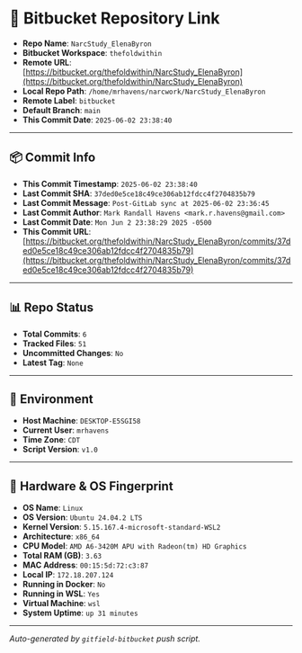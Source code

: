 # 🔗 Bitbucket Repository Link

- **Repo Name**: `NarcStudy_ElenaByron`
- **Bitbucket Workspace**: `thefoldwithin`
- **Remote URL**: [https://bitbucket.org/thefoldwithin/NarcStudy_ElenaByron](https://bitbucket.org/thefoldwithin/NarcStudy_ElenaByron)
- **Local Repo Path**: `/home/mrhavens/narcwork/NarcStudy_ElenaByron`
- **Remote Label**: `bitbucket`
- **Default Branch**: `main`
- **This Commit Date**: `2025-06-02 23:38:40`

---

## 📦 Commit Info

- **This Commit Timestamp**: `2025-06-02 23:38:40`
- **Last Commit SHA**: `37ded0e5ce18c49ce306ab12fdcc4f2704835b79`
- **Last Commit Message**: `Post-GitLab sync at 2025-06-02 23:36:45`
- **Last Commit Author**: `Mark Randall Havens <mark.r.havens@gmail.com>`
- **Last Commit Date**: `Mon Jun 2 23:38:29 2025 -0500`
- **This Commit URL**: [https://bitbucket.org/thefoldwithin/NarcStudy_ElenaByron/commits/37ded0e5ce18c49ce306ab12fdcc4f2704835b79](https://bitbucket.org/thefoldwithin/NarcStudy_ElenaByron/commits/37ded0e5ce18c49ce306ab12fdcc4f2704835b79)

---

## 📊 Repo Status

- **Total Commits**: `6`
- **Tracked Files**: `51`
- **Uncommitted Changes**: `No`
- **Latest Tag**: `None`

---

## 🧭 Environment

- **Host Machine**: `DESKTOP-E5SGI58`
- **Current User**: `mrhavens`
- **Time Zone**: `CDT`
- **Script Version**: `v1.0`

---

## 🧬 Hardware & OS Fingerprint

- **OS Name**: `Linux`
- **OS Version**: `Ubuntu 24.04.2 LTS`
- **Kernel Version**: `5.15.167.4-microsoft-standard-WSL2`
- **Architecture**: `x86_64`
- **CPU Model**: `AMD A6-3420M APU with Radeon(tm) HD Graphics`
- **Total RAM (GB)**: `3.63`
- **MAC Address**: `00:15:5d:72:c3:87`
- **Local IP**: `172.18.207.124`
- **Running in Docker**: `No`
- **Running in WSL**: `Yes`
- **Virtual Machine**: `wsl`
- **System Uptime**: `up 31 minutes`

---

_Auto-generated by `gitfield-bitbucket` push script._
